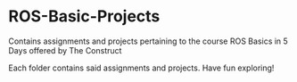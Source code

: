 # ROS-Basic-Projects
Contains assignments and projects pertaining to the course ROS Basics in 5 Days offered by The Construct

Each folder contains said assignments and projects. Have fun exploring!
